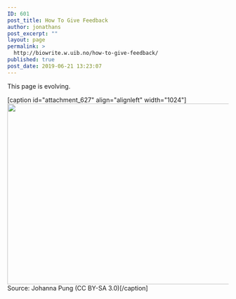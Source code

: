```yaml
---
ID: 601
post_title: How To Give Feedback
author: jonathans
post_excerpt: ""
layout: page
permalink: >
  http://biowrite.w.uib.no/how-to-give-feedback/
published: true
post_date: 2019-06-21 13:23:07
---
```

This page is evolving.

[caption id="attachment_627" align="alignleft" width="1024"]<img class="wp-image-627 size-large" src="http://biowrite.w.uib.no/files/2019/06/Evolution-des-wissens-1024x411.png" alt="" width="1024" height="411" /> Source: Johanna Pung (CC BY-SA 3.0)[/caption]